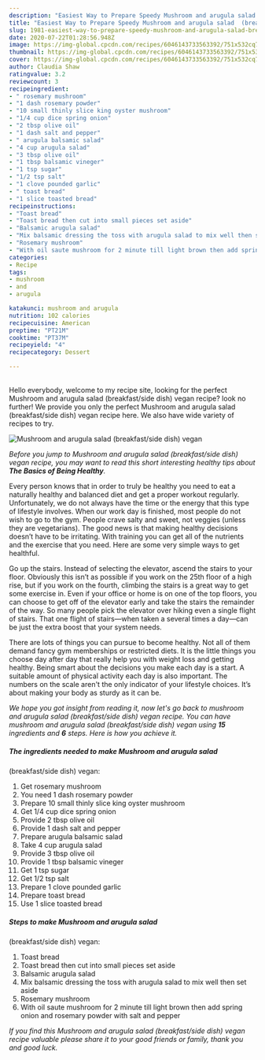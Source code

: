 ```yaml
---
description: "Easiest Way to Prepare Speedy Mushroom and arugula salad  (breakfast/side dish) vegan"
title: "Easiest Way to Prepare Speedy Mushroom and arugula salad  (breakfast/side dish) vegan"
slug: 1981-easiest-way-to-prepare-speedy-mushroom-and-arugula-salad-breakfast-side-dish-vegan
date: 2020-07-22T01:28:56.948Z
image: https://img-global.cpcdn.com/recipes/6046143733563392/751x532cq70/mushroom-and-arugula-salad-breakfastside-dish-vegan-recipe-main-photo.jpg
thumbnail: https://img-global.cpcdn.com/recipes/6046143733563392/751x532cq70/mushroom-and-arugula-salad-breakfastside-dish-vegan-recipe-main-photo.jpg
cover: https://img-global.cpcdn.com/recipes/6046143733563392/751x532cq70/mushroom-and-arugula-salad-breakfastside-dish-vegan-recipe-main-photo.jpg
author: Claudia Shaw
ratingvalue: 3.2
reviewcount: 3
recipeingredient:
- " rosemary mushroom"
- "1 dash rosemary powder"
- "10 small thinly slice king oyster mushroom"
- "1/4 cup dice spring onion"
- "2 tbsp olive oil"
- "1 dash salt and pepper"
- " arugula balsamic salad"
- "4 cup arugula salad"
- "3 tbsp olive oil"
- "1 tbsp balsamic vineger"
- "1 tsp sugar"
- "1/2 tsp salt"
- "1 clove pounded garlic"
- " toast bread"
- "1 slice toasted bread"
recipeinstructions:
- "Toast bread"
- "Toast bread then cut into small pieces set aside"
- "Balsamic arugula salad"
- "Mix balsamic dressing the toss with arugula salad to mix well then set aside"
- "Rosemary mushroom"
- "With oil saute mushroom for 2 minute till light brown then add spring onion and rosemary powder with salt and pepper"
categories:
- Recipe
tags:
- mushroom
- and
- arugula

katakunci: mushroom and arugula 
nutrition: 102 calories
recipecuisine: American
preptime: "PT21M"
cooktime: "PT37M"
recipeyield: "4"
recipecategory: Dessert

---
```

<br>
Hello everybody, welcome to my recipe site, looking for the perfect Mushroom and arugula salad 
(breakfast/side dish)
vegan recipe? look no further! We provide you only the perfect Mushroom and arugula salad 
(breakfast/side dish)
vegan recipe here. We also have wide variety of recipes to try.
<br>


![Mushroom and arugula salad 
(breakfast/side dish)
vegan](https://img-global.cpcdn.com/recipes/6046143733563392/751x532cq70/mushroom-and-arugula-salad-breakfastside-dish-vegan-recipe-main-photo.jpg)

<i>Before you jump to Mushroom and arugula salad 
(breakfast/side dish)
vegan recipe, you may want to read this short interesting healthy tips about <strong>The Basics of Being Healthy</strong>.</i>

Every person knows that in order to truly be healthy you need to eat a naturally healthy and balanced diet and get a proper workout regularly. Unfortunately, we do not always have the time or the energy that this type of lifestyle involves. When our work day is finished, most people do not wish to go to the gym. People crave salty and sweet, not veggies (unless they are vegetarians). The good news is that making healthy decisions doesn’t have to be irritating. With training you can get all of the nutrients and the exercise that you need. Here are some very simple ways to get healthful.

Go up the stairs. Instead of selecting the elevator, ascend the stairs to your floor. Obviously this isn’t as possible if you work on the 25th floor of a high rise, but if you work on the fourth, climbing the stairs is a great way to get some exercise in. Even if your office or home is on one of the top floors, you can choose to get off of the elevator early and take the stairs the remainder of the way. So many people pick the elevator over hiking even a single flight of stairs. That one flight of stairs—when taken a several times a day—can be just the extra boost that your system needs. 

There are lots of things you can pursue to become healthy. Not all of them demand fancy gym memberships or restricted diets. It is the little things you choose day after day that really help you with weight loss and getting healthy. Being smart about the decisions you make each day is a start. A suitable amount of physical activity each day is also important. The numbers on the scale aren't the only indicator of your lifestyle choices. It’s about making your body as sturdy as it can be. 


<i>We hope you got insight from reading it, now let's go back to mushroom and arugula salad 
(breakfast/side dish)
vegan recipe. You can have mushroom and arugula salad 
(breakfast/side dish)
vegan using <strong>15</strong> ingredients and <strong>6</strong> steps. Here is how you achieve it.
</i>

##### The ingredients needed to make Mushroom and arugula salad 
(breakfast/side dish)
vegan:

1. Get  rosemary mushroom
1. You need 1 dash rosemary powder
1. Prepare 10 small thinly slice king oyster mushroom
1. Get 1/4 cup dice spring onion
1. Provide 2 tbsp olive oil
1. Provide 1 dash salt and pepper
1. Prepare  arugula balsamic salad
1. Take 4 cup arugula salad
1. Provide 3 tbsp olive oil
1. Provide 1 tbsp balsamic vineger
1. Get 1 tsp sugar
1. Get 1/2 tsp salt
1. Prepare 1 clove pounded garlic
1. Prepare  toast bread
1. Use 1 slice toasted bread


##### Steps to make Mushroom and arugula salad 
(breakfast/side dish)
vegan:

1. Toast bread
1. Toast bread then cut into small pieces set aside
1. Balsamic arugula salad
1. Mix balsamic dressing the toss with arugula salad to mix well then set aside
1. Rosemary mushroom
1. With oil saute mushroom for 2 minute till light brown then add spring onion and rosemary powder with salt and pepper


<i>If you find this Mushroom and arugula salad 
(breakfast/side dish)
vegan recipe valuable please share it to your good friends or family, thank you and good luck.</i>
